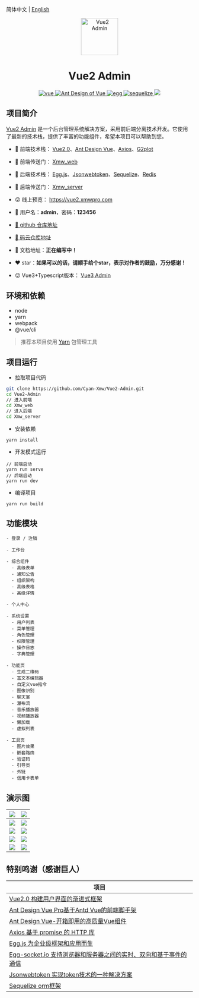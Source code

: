 简体中文 | [English](./README.en-US.md)

<p align="center"><img width="100" src="https://ali-oss.xmwpro.com/project/vue2-admin/logo.svg!cyan" alt="Vue2 Admin"></p>

<h1 align="center">Vue2 Admin</h1>

<p align="center">
  <a href="https://github.com/vuejs/vue/" target="_blank">
    <img src="https://ali-oss.xmwpro.com/project/vue2-admin/shield/vue.svg!cyan" alt="vue">
  </a>
  <a href="https://github.com/vueComponent/ant-design-vue/" target="_blank">
    <img src="https://ali-oss.xmwpro.com/project/vue2-admin/shield/antd.svg!cyan" alt="Ant Design of Vue">
  </a>
  <a href="https://github.com/eggjs/egg/" target="_blank">
    <img src="https://ali-oss.xmwpro.com/project/vue2-admin/shield/egg.svg!cyan" alt="egg">
  </a>
  <a href="https://github.com/sequelize/sequelize/" target="_blank">
    <img src="https://ali-oss.xmwpro.com/project/vue2-admin/shield/socket.svg!cyan" alt="sequelize">
  </a>
  <a>
    <img src="https://ali-oss.xmwpro.com/project/vue2-admin/shield/build.svg!cyan">
  </a>
</p>

## 项目简介

  [Vue2 Admin](https://vue2.xmwpro.com/) 是一个后台管理系统解决方案，采用前后端分离技术开发。它使用了最新的技术栈，提供了丰富的功能组件，希望本项目可以帮助到您。

- 🎯 前端技术栈： [Vue2.0](https://github.com/vuejs/vue/)、[Ant Design Vue](https://github.com/vueComponent/ant-design-vue/)、[Axios](https://github.com/axios/axios/)、[G2plot](https://github.com/antvis/G2Plot/)

- 🔗 前端传送门： [Xmw_web](./Xmw_web)

- 🎯 后端技术栈： [Egg.js](https://github.com/eggjs/egg/)、[Jsonwebtoken](https://github.com/auth0/node-jsonwebtoken/)、[Sequelize](https://github.com/sequelize/sequelize/)、[Redis](https://github.com/redis/redis/)

- 🔗 后端传送门： [Xmw_server](./Xmw_server)

- 😝 线上预览： https://vue2.xmwpro.com

- 🔑 用户名：**admin**，密码：**123456**

- [🚀 github 仓库地址](https://github.com/Cyan-Xmw/Vue2-Admin/)

- [🚀 码云仓库地址](https://gitee.com/Cyan-Xmw/Vue2-Admin/)

- 📄 文档地址：**正在编写中！**

- ❤️ star：**如果可以的话，请顺手给个star，表示对作者的鼓励，万分感谢！**

- 😝 Vue3+Typescript版本： [Vue3 Admin](https://github.com/Cyan-Xmw/Vue3-Admin/)

## 环境和依赖

- node
- yarn
- webpack
- @vue/cli

> 推荐本项目使用 [Yarn](https://yarnpkg.com/) 包管理工具

## 项目运行

- 拉取项目代码
```bash
git clone https://github.com/Cyan-Xmw/Vue2-Admin.git
cd Vue2-Admin
// 进入前端
cd Xmw_web
// 进入后端
cd Xmw_server
```

- 安装依赖
```
yarn install
```

- 开发模式运行
```
// 前端启动
yarn run serve
// 后端启动
yarn run dev
```

- 编译项目
```
yarn run build
```

## 功能模块

```
- 登录 / 注销

- 工作台

- 综合组件
  - 高级表单
  - 通知公告
  - 组织架构
  - 高级表格
  - 高级详情

- 个人中心

- 系统设置
  - 用户列表
  - 菜单管理
  - 角色管理
  - 权限管理
  - 操作日志
  - 字典管理

- 功能页
  - 生成二维码
  - 富文本编辑器
  - 自定义vue指令
  - 图像识别
  - 聊天室
  - 瀑布流
  - 音乐播放器
  - 视频播放器
  - 懒加载
  - 虚拟列表

- 工具页
  - 图片效果
  - 嵌套路由
  - 验证码
  - 引导页
  - 外链
  - 信用卡表单
```

## 演示图

| ![](https://ali-oss.xmwpro.com/project/vue2-admin/demo/xmw-demo-1.jpg!cyan) | ![](https://ali-oss.xmwpro.com/project/vue2-admin/demo/xmw-demo-2.jpg!cyan) |
| ------------------------------------------------------------ | ------------------------------------------------------------ |
| ![](https://ali-oss.xmwpro.com/project/vue2-admin/demo/xmw-demo-3.jpg!cyan) | ![](https://ali-oss.xmwpro.com/project/vue2-admin/demo/xmw-demo-4.jpg!cyan) |
| ![](https://ali-oss.xmwpro.com/project/vue2-admin/demo/xmw-demo-5.jpg!cyan) | ![](https://ali-oss.xmwpro.com/project/vue2-admin/demo/xmw-demo-6.jpg!cyan) |
| ![](https://ali-oss.xmwpro.com/project/vue2-admin/demo/xmw-demo-7.jpg!cyan) | ![](https://ali-oss.xmwpro.com/project/vue2-admin/demo/xmw-demo-8.jpg!cyan) |
| ![](https://ali-oss.xmwpro.com/project/vue2-admin/demo/xmw-demo-9.jpg!cyan) | ![](https://ali-oss.xmwpro.com/project/vue2-admin/demo/xmw-demo-10.jpg!cyan) |

## 特别鸣谢（感谢巨人）

| 项目                                                          |
| ---------------------------------------------------------------- |
| [Vue2.0 构建用户界面的渐进式框架](https://github.com/vuejs/vue/)                              |
| [Ant Design Vue Pro基于Antd Vue的前端脚手架](https://github.com/vueComponent/ant-design-vue-pro/)     |
| [Ant Design Vue-开箱即用的高质量Vue组件](https://github.com/vueComponent/ant-design-vue/) |
| [Axios 基于 promise 的 HTTP 库](https://github.com/axios/axios/)                          |
| [Egg.js 为企业级框架和应用而生](https://github.com/eggjs/egg/)                              |
| [Egg-socket.io 支持浏览器和服务器之间的实时、双向和基于事件的通信](https://github.com/eggjs/egg-socket.io/)     |
| [Jsonwebtoken 实现token技术的一种解决方案](https://github.com/auth0/node-jsonwebtoken/) |
| [Sequelize orm框架](https://github.com/sequelize/sequelize/)                          |
